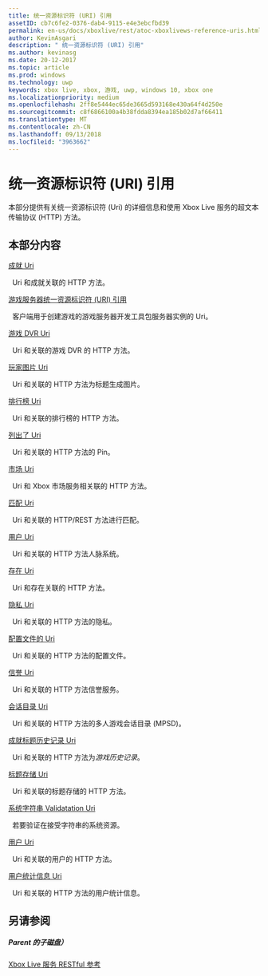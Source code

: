 ```yaml
---
title: 统一资源标识符 (URI) 引用
assetID: cb7c6fe2-0376-dab4-9115-e4e3ebcfbd39
permalink: en-us/docs/xboxlive/rest/atoc-xboxlivews-reference-uris.html
author: KevinAsgari
description: " 统一资源标识符 (URI) 引用"
ms.author: kevinasg
ms.date: 20-12-2017
ms.topic: article
ms.prod: windows
ms.technology: uwp
keywords: xbox live, xbox, 游戏, uwp, windows 10, xbox one
ms.localizationpriority: medium
ms.openlocfilehash: 2ff8e5444ec65de3665d593168e430a64f4d250e
ms.sourcegitcommit: c8f6866100a4b38fdda8394ea185b02d7af66411
ms.translationtype: MT
ms.contentlocale: zh-CN
ms.lasthandoff: 09/13/2018
ms.locfileid: "3963662"
---
```

# <a name="universal-resource-identifier-uri-reference"></a>统一资源标识符 (URI) 引用

本部分提供有关统一资源标识符 (Uri) 的详细信息和使用 Xbox Live 服务的超文本传输协议 (HTTP) 方法。

<a id="ID4EAB"></a>


## <a name="in-this-section"></a>本部分内容

[成就 Uri](achievements/atoc-reference-achievementsv2.md)

&nbsp;&nbsp;Uri 和成就关联的 HTTP 方法。

[游戏服务器统一资源标识符 (URI) 引用](gsdk/atoc-gsdk-uri-reference.md)

&nbsp;&nbsp;客户端用于创建游戏的游戏服务器开发工具包服务器实例的 Uri。

[游戏 DVR Uri](dvr/atoc-reference-dvr.md)

&nbsp;&nbsp;Uri 和关联的游戏 DVR 的 HTTP 方法。

[玩家图片 Uri](gamerpic/atoc-reference-gamerpic.md)

&nbsp;&nbsp;Uri 和关联的 HTTP 方法为标题生成图片。

[排行榜 Uri](leaderboard/atoc-reference-leaderboard.md)

&nbsp;&nbsp;Uri 和关联的排行榜的 HTTP 方法。

[列出了 Uri](lists/atoc-reference-lists.md)

&nbsp;&nbsp;Uri 和关联的 HTTP 方法的 Pin。

[市场 Uri](marketplace/atoc-reference-marketplace.md)

&nbsp;&nbsp;Uri 和 Xbox 市场服务相关联的 HTTP 方法。

[匹配 Uri](matchtickets/atoc-reference-matchtickets.md)

&nbsp;&nbsp;Uri 和关联的 HTTP/REST 方法进行匹配。

[用户 Uri](people/atoc-reference-people.md)

&nbsp;&nbsp;Uri 和关联的 HTTP 方法人脉系统。

[存在 Uri](presence/atoc-reference-presence.md)

&nbsp;&nbsp;Uri 和存在关联的 HTTP 方法。

[隐私 Uri](privacy/atoc-reference-privacyv2.md)

&nbsp;&nbsp;Uri 和关联的 HTTP 方法的隐私。

[配置文件的 Uri](profileV2/atoc-reference-profiles.md)

&nbsp;&nbsp;Uri 和关联的 HTTP 方法的配置文件。

[信誉 Uri](reputation/atoc-reference-reputation.md)

&nbsp;&nbsp;Uri 和关联的 HTTP 方法信誉服务。

[会话目录 Uri](sessiondirectory/atoc-reference-sessiondirectory.md)

&nbsp;&nbsp;Uri 和关联的 HTTP 方法的多人游戏会话目录 (MPSD)。

[成就标题历史记录 Uri](titlehistory/atoc-reference-titlehistoryv2.md)

&nbsp;&nbsp;Uri 和关联的 HTTP 方法为*游戏历史记录*。

[标题存储 Uri](storage/atoc-reference-storagev2.md)

&nbsp;&nbsp;Uri 和关联的标题存储的 HTTP 方法。

[系统字符串 Validatation Uri](stringserver/atoc-reference-systemstringsvalidate.md)

&nbsp;&nbsp;若要验证在接受字符串的系统资源。

[用户 Uri](users/atoc-reference-users.md)

&nbsp;&nbsp;Uri 和关联的用户的 HTTP 方法。

[用户统计信息 Uri](userstats/atoc-reference-userstats.md)

&nbsp;&nbsp;Uri 和关联的 HTTP 方法的用户统计信息。

<a id="ID4E5C"></a>


## <a name="see-also"></a>另请参阅

<a id="ID4EAD"></a>


##### <a name="parent"></a>Parent 的子磁盘）

[Xbox Live 服务 RESTful 参考](../atoc-xboxlivews-reference.md)
